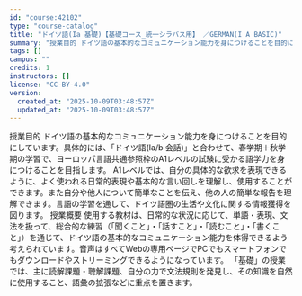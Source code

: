 ```yaml
---
id: "course:42102"
type: "course-catalog"
title: "ドイツ語(Ia 基礎)【基礎コース_統一シラバス用】 ／GERMAN(I A BASIC)"
summary: "授業目的 ドイツ語の基本的なコミュニケーション能力を身につけることを目的にしています。具体的には、「ドイツ語(Ia/b 会話)」と合わせて、春学期＋秋学期の学習で、ヨーロッパ言語共通参照枠のA1レベルの試験に受かる語学力を身につけることを目…"
tags: []
campus: ""
credits: 1
instructors: []
license: "CC-BY-4.0"
version:
  created_at: "2025-10-09T03:48:57Z"
  updated_at: "2025-10-09T03:48:57Z"
---
```

授業目的 ドイツ語の基本的なコミュニケーション能力を身につけることを目的にしています。具体的には、「ドイツ語(Ia/b 会話)」と合わせて、春学期＋秋学期の学習で、ヨーロッパ言語共通参照枠のA1レベルの試験に受かる語学力を身につけることを目指します。 A1レベルでは、自分の具体的な欲求を表現できるように、よく使われる日常的表現や基本的な言い回しを理解し、使用することができます。また自分や他人について簡単なことを伝え、他の人の簡単な報告を理解できます。言語の学習を通して、ドイツ語圏の生活や文化に関する情報獲得を図ります。 授業概要 使用する教材は、日常的な状況に応じて、単語・表現、文法を扱って、総合的な練習（「聞くこと」・「話すこと」・「読むこと」・「書くこと」）を通じて、ドイツ語の基本的なコミュニケーション能力を体得できるよう考えられています。音声はすべてWebの専用ページでPCでもスマートフォンでもダウンロードやストリーミングできるようになっています。 「基礎」の授業では、主に読解課題・聴解課題、自分の力で文法規則を発見し、その知識を自然に使用すること、語彙の拡張などに重点を置きます。
